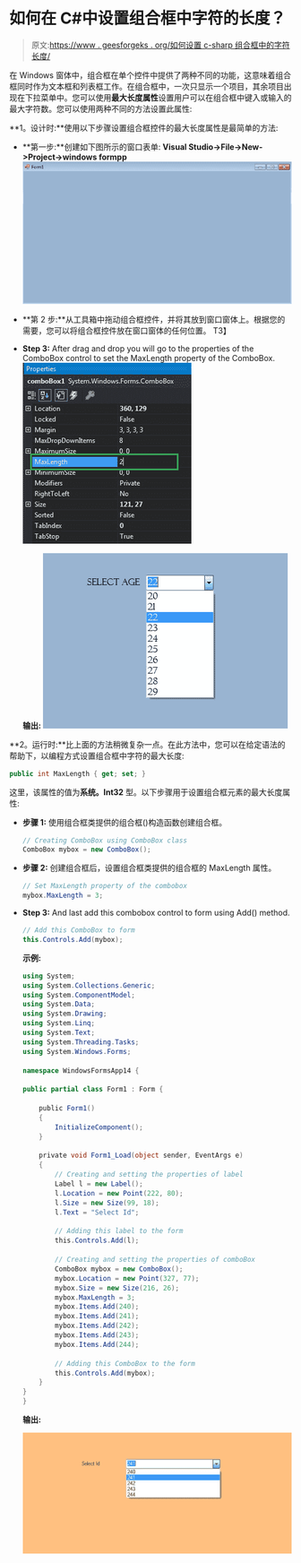 # 如何在 C#中设置组合框中字符的长度？

> 原文:[https://www . geesforgeks . org/如何设置 c-sharp 组合框中的字符长度/](https://www.geeksforgeeks.org/how-to-set-the-length-of-the-characters-in-the-combobox-in-c-sharp/)

在 Windows 窗体中，组合框在单个控件中提供了两种不同的功能，这意味着组合框同时作为文本框和列表框工作。在组合框中，一次只显示一个项目，其余项目出现在下拉菜单中。您可以使用**最大长度属性**设置用户可以在组合框中键入或输入的最大字符数。您可以使用两种不同的方法设置此属性:

**1。设计时:**使用以下步骤设置组合框控件的最大长度属性是最简单的方法:

*   **第一步:**创建如下图所示的窗口表单:
    **Visual Studio->File->New->Project->windows formpp**
    ![](img/afa156ec2464f21793f6c33815a51193.png)
*   **第 2 步:**从工具箱中拖动组合框控件，并将其放到窗口窗体上。根据您的需要，您可以将组合框控件放在窗口窗体的任何位置。
    T3】
*   **Step 3:** After drag and drop you will go to the properties of the ComboBox control to set the MaxLength property of the ComboBox.
    ![](img/750f3b9cc05ccda12208f7d537bae4d3.png)

    **输出:**
    ![](img/b34b264221b9a4f8856ddc4666ae5005.png)

**2。运行时:**比上面的方法稍微复杂一点。在此方法中，您可以在给定语法的帮助下，以编程方式设置组合框中字符的最大长度:

```cs
public int MaxLength { get; set; }
```

这里，该属性的值为**系统。Int32** 型。以下步骤用于设置组合框元素的最大长度属性:

*   **步骤 1:** 使用组合框类提供的组合框()构造函数创建组合框。

    ```cs
    // Creating ComboBox using ComboBox class
    ComboBox mybox = new ComboBox();

    ```

*   **步骤 2:** 创建组合框后，设置组合框类提供的组合框的 MaxLength 属性。

    ```cs
    // Set MaxLength property of the combobox
    mybox.MaxLength = 3;

    ```

*   **Step 3:** And last add this combobox control to form using Add() method.

    ```cs
    // Add this ComboBox to form
    this.Controls.Add(mybox);

    ```

    **示例:**

    ```cs
    using System;
    using System.Collections.Generic;
    using System.ComponentModel;
    using System.Data;
    using System.Drawing;
    using System.Linq;
    using System.Text;
    using System.Threading.Tasks;
    using System.Windows.Forms;

    namespace WindowsFormsApp14 {

    public partial class Form1 : Form {

        public Form1()
        {
            InitializeComponent();
        }

        private void Form1_Load(object sender, EventArgs e)
        {
            // Creating and setting the properties of label
            Label l = new Label();
            l.Location = new Point(222, 80);
            l.Size = new Size(99, 18);
            l.Text = "Select Id";

            // Adding this label to the form
            this.Controls.Add(l);

            // Creating and setting the properties of comboBox
            ComboBox mybox = new ComboBox();
            mybox.Location = new Point(327, 77);
            mybox.Size = new Size(216, 26);
            mybox.MaxLength = 3;
            mybox.Items.Add(240);
            mybox.Items.Add(241);
            mybox.Items.Add(242);
            mybox.Items.Add(243);
            mybox.Items.Add(244);

            // Adding this ComboBox to the form
            this.Controls.Add(mybox);
        }
    }
    }
    ```

    **输出:**

    ![](img/09db43e18bbecfdbe94888f75d297cee.png)